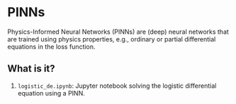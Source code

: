 # PINNs

Physics-Informed Neural Networks (PINNs) are (deep) neural networks that are
trained using physics properties, e.g., ordinary or partial differential
equations in the loss function.


## What is it?

1. `logistic_de.ipynb`: Jupyter notebook solving the logistic differential
   equation using a PINN.
